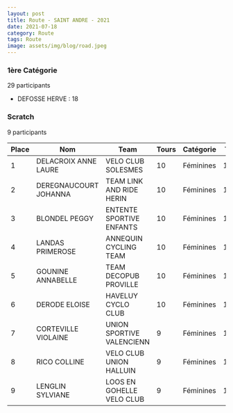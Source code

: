 ```yaml
---
layout: post
title: Route - SAINT ANDRE - 2021
date: 2021-07-18
category: Route
tags: Route
image: assets/img/blog/road.jpeg
---
```


### 1ère Catégorie
29 participants
- DEFOSSE HERVE : 18

### Scratch
9 participants

| Place | Nom | Team | Tours | Catégorie | Temps |
|---|---|---|---|---|---|
| 1 | DELACROIX ANNE LAURE | VELO CLUB SOLESMES | 10 | Féminines | 1:10:5 | 
| 2 | DEREGNAUCOURT JOHANNA | TEAM LINK AND RIDE HERIN | 10 | Féminines | 1:10:6 | 
| 3 | BLONDEL PEGGY | ENTENTE SPORTIVE ENFANTS  | 10 | Féminines | 1:10:6 | 
| 4 | LANDAS PRIMEROSE | ANNEQUIN CYCLING TEAM | 10 | Féminines | 1:10:6 | 
| 5 | GOUNINE ANNABELLE | TEAM DECOPUB PROVILLE | 10 | Féminines | 1:10:23 | 
| 6 | DERODE ELOISE | HAVELUY CYCLO CLUB | 10 | Féminines | 1:16:41 | 
| 7 | CORTEVILLE VIOLAINE | UNION SPORTIVE VALENCIENN | 9 | Féminines | 1:16:43 | 
| 8 | RICO COLLINE | VELO CLUB UNION HALLUIN | 9 | Féminines | 1:16:44 | 
| 9 | LENGLIN SYLVIANE | LOOS EN GOHELLE VELO CLUB | 9 | Féminines | 1:16:44 | 
